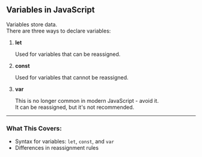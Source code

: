 ## Variables in JavaScript

Variables store data.  
There are three ways to declare variables:

1. **let**

   Used for variables that can be reassigned.

2. **const**

   Used for variables that cannot be reassigned.

3. **var**

   This is no longer common in modern JavaScript - avoid it.  
   It can be reassigned, but it's not recommended.

---

### What This Covers:

- Syntax for variables: `let`, `const`, and `var`
- Differences in reassignment rules

